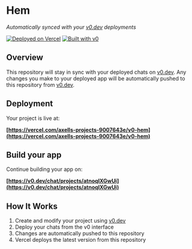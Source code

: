 # Hem

*Automatically synced with your [v0.dev](https://v0.dev) deployments*

[![Deployed on Vercel](https://img.shields.io/badge/Deployed%20on-Vercel-black?style=for-the-badge&logo=vercel)](https://vercel.com/axells-projects-9007643e/v0-hem)
[![Built with v0](https://img.shields.io/badge/Built%20with-v0.dev-black?style=for-the-badge)](https://v0.dev/chat/projects/atnoqlXGwUi)

## Overview

This repository will stay in sync with your deployed chats on [v0.dev](https://v0.dev).
Any changes you make to your deployed app will be automatically pushed to this repository from [v0.dev](https://v0.dev).

## Deployment

Your project is live at:

**[https://vercel.com/axells-projects-9007643e/v0-hem](https://vercel.com/axells-projects-9007643e/v0-hem)**

## Build your app

Continue building your app on:

**[https://v0.dev/chat/projects/atnoqlXGwUi](https://v0.dev/chat/projects/atnoqlXGwUi)**

## How It Works

1. Create and modify your project using [v0.dev](https://v0.dev)
2. Deploy your chats from the v0 interface
3. Changes are automatically pushed to this repository
4. Vercel deploys the latest version from this repository